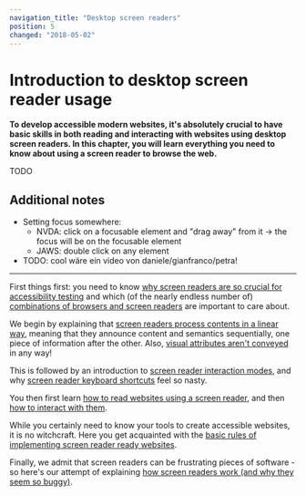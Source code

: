 ```yaml
---
navigation_title: "Desktop screen readers"
position: 5
changed: "2018-05-02"
---
```


# Introduction to desktop screen reader usage

**To develop accessible modern websites, it's absolutely crucial to have basic skills in both reading and interacting with websites using desktop screen readers. In this chapter, you will learn everything you need to know about using a screen reader to browse the web.**

TODO

## Additional notes

- Setting focus somewhere:
    - NVDA: click on a focusable element and "drag away" from it -> the focus will be on the focusable element
    - JAWS: double click on any element
- TODO: cool wäre ein video von daniele/gianfranco/petra!

---

First things first: you need to know [why screen readers are so crucial for accessibility testing](/knowledge/desktop-screen-readers/what-and-why) and which (of the nearly endless number of) [combinations of browsers and screen readers](/knowledge/desktop-screen-readers/relevant-combos) are important to care about.

We begin by explaining that [screen readers process contents in a linear way](/knowledge/desktop-screen-readers/linear-processing), meaning that they announce content and semantics sequentially, one piece of information after the other. Also, [visual attributes aren't conveyed](/knowledge/desktop-screen-readers/no-visual-attributes) in any way!

This is followed by an introduction to [screen reader interaction modes](/knowledge/desktop-screen-readers/browse-focus-modes), and why [screen reader keyboard shortcuts](/knowledge/desktop-screen-readers/shortcut-monsters) feel so nasty.

You then first learn [how to read websites using a screen reader](/knowledge/desktop-screen-readers/reading-websites), and then [how to interact with them](/knowledge/desktop-screen-readers/interacting-with-websites).

While you certainly need to know your tools to create accessible websites, it is no witchcraft. Here you get acquainted with the [basic rules of implementing screen reader ready websites](/knowledge/desktop-screen-readers/how-to-implement).

Finally, we admit that screen readers can be frustrating pieces of software - so here's our attempt of explaining [how screen readers work (and why they seem so buggy)](/knowledge/desktop-screen-readers/so-buggy).